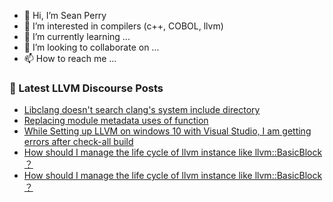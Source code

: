 - 👋 Hi, I’m Sean Perry
- 👀 I’m interested in compilers (c++, COBOL, llvm)
- 🌱 I’m currently learning ...
- 💞️ I’m looking to collaborate on ...
- 📫 How to reach me ...

<!---
s66perry/s66perry is a ✨ special ✨ repository because its `README.md` (this file) appears on your GitHub profile.
You can click the Preview link to take a look at your changes.
--->
### 📕 Latest LLVM Discourse Posts

<!-- DISCOURSE-LLVM:START -->
- [Libclang doesn&#39;t search clang&#39;s system include directory](https://discourse.llvm.org/t/libclang-doesnt-search-clangs-system-include-directory/62437#post_1)
- [Replacing module metadata uses of function](https://discourse.llvm.org/t/replacing-module-metadata-uses-of-function/62431#post_4)
- [While Setting up LLVM on windows 10 with Visual Studio, I am getting errors after check-all build](https://discourse.llvm.org/t/while-setting-up-llvm-on-windows-10-with-visual-studio-i-am-getting-errors-after-check-all-build/62407#post_2)
- [How should I manage the life cycle of llvm instance like llvm::BasicBlock ？](https://discourse.llvm.org/t/how-should-i-manage-the-life-cycle-of-llvm-instance-like-llvm-basicblock/62436#post_3)
- [How should I manage the life cycle of llvm instance like llvm::BasicBlock ？](https://discourse.llvm.org/t/how-should-i-manage-the-life-cycle-of-llvm-instance-like-llvm-basicblock/62436#post_2)
<!-- DISCOURSE-LLVM:END -->
